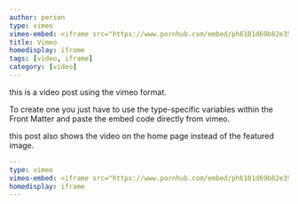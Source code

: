```yaml
---
author: person
type: vimeo
vimeo-embed: <iframe src="https://www.pornhub.com/embed/ph6101d69b82e35" frameborder="0" width="500" height="281" scrolling="no" allowfullscreen></iframe>
title: Vimeo
homedisplay: iframe
tags: [video, iframe]
category: [video]
---
```

this is a video post using the vimeo format.

To create one you just have to use the type-specific variables within the Front Matter and paste the embed code directly from vimeo.

this post also shows the video on the home page instead of the featured image.

``` yml
---
type: vimeo
vimeo-embed: <iframe src="https://www.pornhub.com/embed/ph6101d69b82e35" frameborder="0" width="500" height="281" scrolling="no" allowfullscreen></iframe>
homedisplay: iframe
---
```
